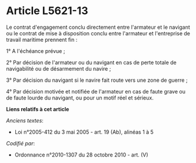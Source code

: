 # Article L5621-13

Le contrat d'engagement conclu directement entre l'armateur et le navigant ou le contrat de mise à disposition conclu entre
l'armateur et l'entreprise de travail maritime prennent fin :

1° A l'échéance prévue ;

2° Par décision de l'armateur ou du navigant en cas de perte totale de navigabilité ou de désarmement du navire ;

3° Par décision du navigant si le navire fait route vers une zone de guerre ;

4° Par décision motivée et notifiée de l'armateur en cas de faute grave ou de faute lourde du navigant, ou pour un motif réel
et sérieux.

**Liens relatifs à cet article**

_Anciens textes_:

  - Loi n°2005-412 du 3 mai 2005 - art. 19 (Ab), alinéas 1 à 5

_Codifié par_:

  - Ordonnance n°2010-1307 du 28 octobre 2010 - art. (V)

